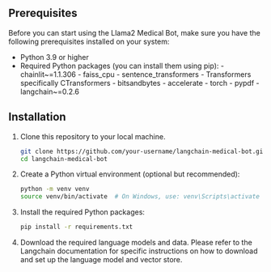 ## Prerequisites

Before you can start using the Llama2 Medical Bot, make sure you have the following prerequisites installed on your system:

- Python 3.9 or higher
- Required Python packages (you can install them using pip):
        - chainlit~=1.1.306
        - faiss_cpu
        - sentence_transformers
        - Transformers specifically CTransformers
        - bitsandbytes
        - accelerate
        - torch
        - pypdf
        - langchain~=0.2.6      

## Installation

1. Clone this repository to your local machine.

    ```bash
    git clone https://github.com/your-username/langchain-medical-bot.git
    cd langchain-medical-bot
    ```

2. Create a Python virtual environment (optional but recommended):

    ```bash
    python -m venv venv
    source venv/bin/activate  # On Windows, use: venv\Scripts\activate
    ```

3. Install the required Python packages:

    ```bash
    pip install -r requirements.txt
    ```

4. Download the required language models and data. Please refer to the Langchain documentation for specific instructions on how to download and set up the language model and vector store.
   
